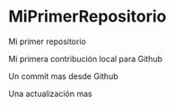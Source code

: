 # MiPrimerRepositorio

Mi primer repositorio

Mi primera contribución local para Github

Un commit mas desde Github

Una actualización mas
